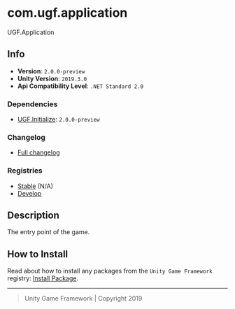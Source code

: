 # com.ugf.application

UGF.Application

## Info

- **Version**: `2.0.0-preview`
- **Unity Version**: `2019.3.0`
- **Api Compatibility Level**: `.NET Standard 2.0`

### Dependencies

- [UGF.Initialize](https://github.com/unity-game-framework/ugf-initialize): `2.0.0-preview`

### Changelog

- [Full changelog][1]

### Registries

- [Stable][2] (N/A)
- [Develop][3]

## Description

The entry point of the game.

## How to Install

Read about how to install any packages from the `Unity Game Framework` registry: [Install Package][4].

---
> Unity Game Framework | Copyright 2019

[1]: changelog.md
[2]: https://bintray.com/unity-game-framework/stable/com.ugf.application
[3]: https://bintray.com/unity-game-framework/dev/com.ugf.application
[4]: https://github.com/unity-game-framework/ugf-documentation/wiki/Install-Package
